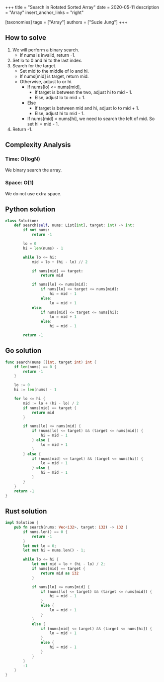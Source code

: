 +++
title = "Search in Rotated Sorted Array"
date = 2020-05-11
description = "Array"
insert_anchor_links = "right"

[taxonomies]
tags = ["Array"]
authors = ["Suzie Jung"]
+++

## How to solve

1. We will perform a binary search.
    * If nums is invalid, return -1.
2. Set lo to 0 and hi to the last index.
3. Search for the target.
    * Set mid to the middle of lo and hi.
    * If nums[mid] is target, return mid.
    * Otherwise, adjust lo or hi.
        * If nums[lo] <= nums[mid],
            * If target is between the two, adjust hi to mid - 1.
            * Else, adjust lo to mid + 1.
        * Else
            * If target is between mid and hi, adjust lo to mid + 1.
            * Else, adjust hi to mid - 1.
        * If nums[mid] < nums[hi], we need to search the left of mid. So set hi = mid - 1.
4. Return -1.

## Complexity Analysis

### Time: O(logN)

We binary search the array.

### Space: O(1)

We do not use extra space.

## Python solution

```python
class Solution:
    def search(self, nums: List[int], target: int) -> int:
        if not nums:
            return -1

        lo = 0
        hi = len(nums) - 1

        while lo <= hi:
            mid = lo + (hi - lo) // 2

            if nums[mid] == target:
                return mid

            if nums[lo] <= nums[mid]:
                if nums[lo] <= target <= nums[mid]:
                    hi = mid - 1
                else:
                    lo = mid + 1
            else:
                if nums[mid] <= target <= nums[hi]:
                    lo = mid + 1
                else:
                    hi = mid - 1

        return -1
```

## Go solution

```go
func search(nums []int, target int) int {
    if len(nums) == 0 {
        return -1
    }

    lo := 0
    hi := len(nums) - 1

    for lo <= hi {
        mid := lo + (hi - lo) / 2
        if nums[mid] == target {
            return mid
        }

        if nums[lo] <= nums[mid] {
            if (nums[lo] <= target) && (target <= nums[mid]) {
                hi = mid - 1
            } else {
                lo = mid + 1
            }
        } else {
            if (nums[mid] <= target) && (target <= nums[hi]) {
                lo = mid + 1
            } else {
                hi = mid - 1
            }
        }
    }
    return -1
}
```

## Rust solution

```rust
impl Solution {
    pub fn search(nums: Vec<i32>, target: i32) -> i32 {
        if nums.len() == 0 {
            return -1
        }
        let mut lo = 0;
        let mut hi = nums.len() - 1;

        while lo <= hi {
            let mut mid = lo + (hi - lo) / 2;
            if nums[mid] == target {
                return mid as i32
            }

            if nums[lo] <= nums[mid] {
                if (nums[lo] <= target) && (target <= nums[mid]) {
                    hi = mid - 1
                }
                else {
                    lo = mid + 1
                }
            }
            else {
                if (nums[mid] <= target) && (target <= nums[hi]) {
                    lo = mid + 1
                }
                else {
                    hi = mid - 1
                }
            }
        }
        -1
    }
}
```
